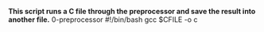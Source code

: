 **This script runs a C file through the preprocessor and save the result into another file.** 0-preprocessor
#!/bin/bash
gcc $CFILE -o c


